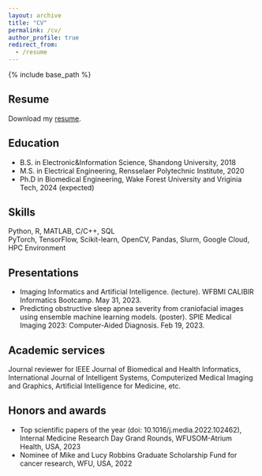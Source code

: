 ```yaml
---
layout: archive
title: "CV"
permalink: /cv/
author_profile: true
redirect_from:
  - /resume
---
```


{% include base_path %}

## Resume

Download my [resume](https://drive.google.com/file/d/1Xrh_iMmE_cbs4DWvpmhItTA2xvLA-7Rc/view?usp=sharing).

## Education
* B.S. in Electronic&Information Science, Shandong University, 2018
* M.S. in Electrical Engineering, Rensselaer Polytechnic Institute, 2020
* Ph.D in Biomedical Engineering, Wake Forest University and Vriginia Tech, 2024 (expected)

## Skills
Python, R, MATLAB, C/C++, SQL\
PyTorch, TensorFlow, Scikit-learn, OpenCV, Pandas, Slurm, Google Cloud, HPC Environment

## Presentations
* Imaging Informatics and Artificial Intelligence. (lecture). WFBMI CALIBIR Informatics Bootcamp. May 31, 2023.
* Predicting obstructive sleep apnea severity from craniofacial images using ensemble machine learning models. (poster). SPIE Medical Imaging 2023: Computer-Aided Diagnosis. Feb 19, 2023. 

## Academic services
Journal reviewer for IEEE Journal of Biomedical and Health Informatics, International Journal of Intelligent Systems, Computerized Medical Imaging and Graphics, Artificial Intelligence for Medicine, etc.     

## Honors and awards
* Top scientific papers of the year (doi: 10.1016/j.media.2022.102462), Internal Medicine Research Day Grand Rounds, WFUSOM-Atrium Health, USA, 2023
* Nominee of Mike and Lucy Robbins Graduate Scholarship Fund for cancer research, WFU, USA, 2022
